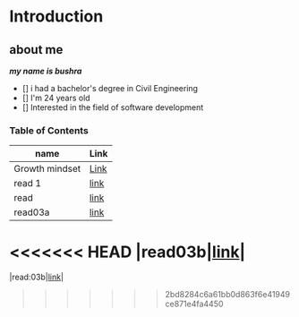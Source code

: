 # Introduction

## about me
***my name is bushra***
- [] i had a bachelor's degree  in Civil Engineering
- [] I'm 24 years old
- [] Interested in the field of software development
  

###  Table of Contents 

| name | Link |
|-----------|--------|
| Growth mindset | [Link](lab1.md)|
| read 1|[link](READ1.md)|
|read |[link](read.md)|
| read03a |[link](read03a.md)|
<<<<<<< HEAD
|read03b|[link](https://replit.com/@BUSHRA96/reading-notes-2#Read:03b.md)|
=======
|read:03b|[link](https://replit.com/@BUSHRA96/reading-notes-2#Read:03b.md)|
>>>>>>> 2bd8284c6a61bb0d863f6e41949ce871e4fa4450



        
   
      




